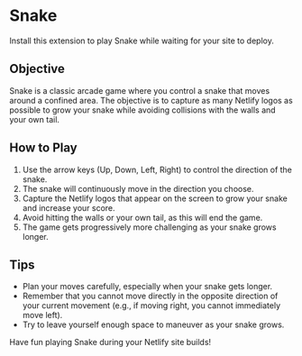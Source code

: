 # Snake

Install this extension to play Snake while waiting for your site to deploy.

## Objective

Snake is a classic arcade game where you control a snake that moves around a confined area. The objective is to capture as many Netlify logos as possible to grow your snake while avoiding collisions with the walls and your own tail.

## How to Play

1. Use the arrow keys (Up, Down, Left, Right) to control the direction of the snake.
2. The snake will continuously move in the direction you choose.
3. Capture the Netlify logos that appear on the screen to grow your snake and increase your score.
4. Avoid hitting the walls or your own tail, as this will end the game.
5. The game gets progressively more challenging as your snake grows longer.

## Tips

- Plan your moves carefully, especially when your snake gets longer.
- Remember that you cannot move directly in the opposite direction of your current movement (e.g., if moving right, you cannot immediately move left).
- Try to leave yourself enough space to maneuver as your snake grows.

Have fun playing Snake during your Netlify site builds!